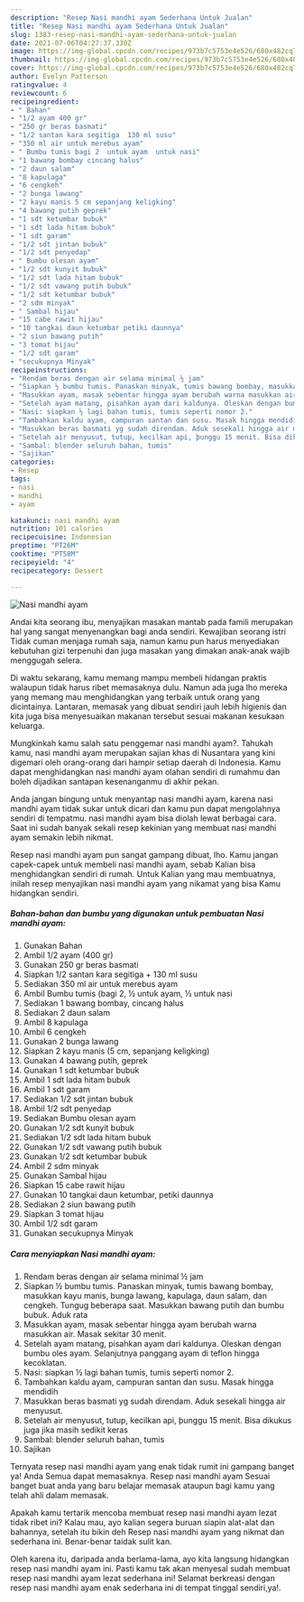 ```yaml
---
description: "Resep Nasi mandhi ayam Sederhana Untuk Jualan"
title: "Resep Nasi mandhi ayam Sederhana Untuk Jualan"
slug: 1383-resep-nasi-mandhi-ayam-sederhana-untuk-jualan
date: 2021-07-06T04:27:37.330Z
image: https://img-global.cpcdn.com/recipes/973b7c5753e4e526/680x482cq70/nasi-mandhi-ayam-foto-resep-utama.jpg
thumbnail: https://img-global.cpcdn.com/recipes/973b7c5753e4e526/680x482cq70/nasi-mandhi-ayam-foto-resep-utama.jpg
cover: https://img-global.cpcdn.com/recipes/973b7c5753e4e526/680x482cq70/nasi-mandhi-ayam-foto-resep-utama.jpg
author: Evelyn Patterson
ratingvalue: 4
reviewcount: 6
recipeingredient:
- " Bahan"
- "1/2 ayam 400 gr"
- "250 gr beras basmati"
- "1/2 santan kara segitiga  130 ml susu"
- "350 ml air untuk merebus ayam"
- " Bumbu tumis bagi 2  untuk ayam  untuk nasi"
- "1 bawang bombay cincang halus"
- "2 daun salam"
- "8 kapulaga"
- "6 cengkeh"
- "2 bunga lawang"
- "2 kayu manis 5 cm sepanjang keligking"
- "4 bawang putih geprek"
- "1 sdt ketumbar bubuk"
- "1 sdt lada hitam bubuk"
- "1 sdt garam"
- "1/2 sdt jintan bubuk"
- "1/2 sdt penyedap"
- " Bumbu olesan ayam"
- "1/2 sdt kunyit bubuk"
- "1/2 sdt lada hitam bubuk"
- "1/2 sdt vawang putih bubuk"
- "1/2 sdt ketumbar bubuk"
- "2 sdm minyak"
- " Sambal hijau"
- "15 cabe rawit hijau"
- "10 tangkai daun ketumbar petiki daunnya"
- "2 siun bawang putih"
- "3 tomat hijau"
- "1/2 sdt garam"
- "secukupnya Minyak"
recipeinstructions:
- "Rendam beras dengan air selama minimal ½ jam"
- "Siapkan ½ bumbu tumis. Panaskan minyak, tumis bawang bombay, masukkan kayu manis, bunga lawang, kapulaga, daun salam, dan cengkeh. Tungug beberapa saat. Masukkan bawang putih dan bumbu bubuk. Aduk rata"
- "Masukkan ayam, masak sebentar hingga ayam berubah warna masukkan air. Masak sekitar 30 menit."
- "Setelah ayam matang, pisahkan ayam dari kaldunya. Oleskan dengan bumbu oles ayam. Selanjutnya panggang ayam di teflon hingga kecoklatan."
- "Nasi: siapkan ½ lagi bahan tumis, tumis seperti nomor 2."
- "Tambahkan kaldu ayam, campuran santan dan susu. Masak hingga mendidih"
- "Masukkan beras basmati yg sudah direndam. Aduk sesekali hingga air menyusut."
- "Setelah air menyusut, tutup, kecilkan api, þunggu 15 menit. Bisa dikukus juga jika masih sedikit keras"
- "Sambal: blender seluruh bahan, tumis"
- "Sajikan"
categories:
- Resep
tags:
- nasi
- mandhi
- ayam

katakunci: nasi mandhi ayam 
nutrition: 101 calories
recipecuisine: Indonesian
preptime: "PT26M"
cooktime: "PT58M"
recipeyield: "4"
recipecategory: Dessert

---
```



![Nasi mandhi ayam](https://img-global.cpcdn.com/recipes/973b7c5753e4e526/680x482cq70/nasi-mandhi-ayam-foto-resep-utama.jpg)

Andai kita seorang ibu, menyajikan masakan mantab pada famili merupakan hal yang sangat menyenangkan bagi anda sendiri. Kewajiban seorang istri Tidak cuman menjaga rumah saja, namun kamu pun harus menyediakan kebutuhan gizi terpenuhi dan juga masakan yang dimakan anak-anak wajib menggugah selera.

Di waktu  sekarang, kamu memang mampu membeli hidangan praktis walaupun tidak harus ribet memasaknya dulu. Namun ada juga lho mereka yang memang mau menghidangkan yang terbaik untuk orang yang dicintainya. Lantaran, memasak yang dibuat sendiri jauh lebih higienis dan kita juga bisa menyesuaikan makanan tersebut sesuai makanan kesukaan keluarga. 



Mungkinkah kamu salah satu penggemar nasi mandhi ayam?. Tahukah kamu, nasi mandhi ayam merupakan sajian khas di Nusantara yang kini digemari oleh orang-orang dari hampir setiap daerah di Indonesia. Kamu dapat menghidangkan nasi mandhi ayam olahan sendiri di rumahmu dan boleh dijadikan santapan kesenanganmu di akhir pekan.

Anda jangan bingung untuk menyantap nasi mandhi ayam, karena nasi mandhi ayam tidak sukar untuk dicari dan kamu pun dapat mengolahnya sendiri di tempatmu. nasi mandhi ayam bisa diolah lewat berbagai cara. Saat ini sudah banyak sekali resep kekinian yang membuat nasi mandhi ayam semakin lebih nikmat.

Resep nasi mandhi ayam pun sangat gampang dibuat, lho. Kamu jangan capek-capek untuk membeli nasi mandhi ayam, sebab Kalian bisa menghidangkan sendiri di rumah. Untuk Kalian yang mau membuatnya, inilah resep menyajikan nasi mandhi ayam yang nikamat yang bisa Kamu hidangkan sendiri.

<!--inarticleads1-->

##### Bahan-bahan dan bumbu yang digunakan untuk pembuatan Nasi mandhi ayam:

1. Gunakan  Bahan
1. Ambil 1/2 ayam (400 gr)
1. Gunakan 250 gr beras basmati
1. Siapkan 1/2 santan kara segitiga + 130 ml susu
1. Sediakan 350 ml air untuk merebus ayam
1. Ambil  Bumbu tumis (bagi 2, ½ untuk ayam, ½ untuk nasi
1. Sediakan 1 bawang bombay, cincang halus
1. Sediakan 2 daun salam
1. Ambil 8 kapulaga
1. Ambil 6 cengkeh
1. Gunakan 2 bunga lawang
1. Siapkan 2 kayu manis (5 cm, sepanjang keligking)
1. Gunakan 4 bawang putih, geprek
1. Gunakan 1 sdt ketumbar bubuk
1. Ambil 1 sdt lada hitam bubuk
1. Ambil 1 sdt garam
1. Sediakan 1/2 sdt jintan bubuk
1. Ambil 1/2 sdt penyedap
1. Sediakan  Bumbu olesan ayam
1. Gunakan 1/2 sdt kunyit bubuk
1. Sediakan 1/2 sdt lada hitam bubuk
1. Gunakan 1/2 sdt vawang putih bubuk
1. Gunakan 1/2 sdt ketumbar bubuk
1. Ambil 2 sdm minyak
1. Gunakan  Sambal hijau
1. Siapkan 15 cabe rawit hijau
1. Gunakan 10 tangkai daun ketumbar, petiki daunnya
1. Sediakan 2 siun bawang putih
1. Siapkan 3 tomat hijau
1. Ambil 1/2 sdt garam
1. Gunakan secukupnya Minyak




<!--inarticleads2-->

##### Cara menyiapkan Nasi mandhi ayam:

1. Rendam beras dengan air selama minimal ½ jam
1. Siapkan ½ bumbu tumis. Panaskan minyak, tumis bawang bombay, masukkan kayu manis, bunga lawang, kapulaga, daun salam, dan cengkeh. Tungug beberapa saat. Masukkan bawang putih dan bumbu bubuk. Aduk rata
1. Masukkan ayam, masak sebentar hingga ayam berubah warna masukkan air. Masak sekitar 30 menit.
1. Setelah ayam matang, pisahkan ayam dari kaldunya. Oleskan dengan bumbu oles ayam. Selanjutnya panggang ayam di teflon hingga kecoklatan.
1. Nasi: siapkan ½ lagi bahan tumis, tumis seperti nomor 2.
1. Tambahkan kaldu ayam, campuran santan dan susu. Masak hingga mendidih
1. Masukkan beras basmati yg sudah direndam. Aduk sesekali hingga air menyusut.
1. Setelah air menyusut, tutup, kecilkan api, þunggu 15 menit. Bisa dikukus juga jika masih sedikit keras
1. Sambal: blender seluruh bahan, tumis
1. Sajikan




Ternyata resep nasi mandhi ayam yang enak tidak rumit ini gampang banget ya! Anda Semua dapat memasaknya. Resep nasi mandhi ayam Sesuai banget buat anda yang baru belajar memasak ataupun bagi kamu yang telah ahli dalam memasak.

Apakah kamu tertarik mencoba membuat resep nasi mandhi ayam lezat tidak ribet ini? Kalau mau, ayo kalian segera buruan siapin alat-alat dan bahannya, setelah itu bikin deh Resep nasi mandhi ayam yang nikmat dan sederhana ini. Benar-benar taidak sulit kan. 

Oleh karena itu, daripada anda berlama-lama, ayo kita langsung hidangkan resep nasi mandhi ayam ini. Pasti kamu tak akan menyesal sudah membuat resep nasi mandhi ayam lezat sederhana ini! Selamat berkreasi dengan resep nasi mandhi ayam enak sederhana ini di tempat tinggal sendiri,ya!.

